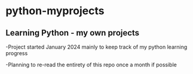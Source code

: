 # python-myprojects

## Learning Python - my own projects

-Project started January 2024 mainly to keep track of my python learning progress

-Planning to re-read the entirety of this repo once a month if possible
